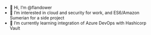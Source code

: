 - 👋 Hi, I’m @flandower
- 👀 I’m interested in cloud and security for work, and ES6/Amazon Sumerian for a side project
- 🌱 I’m currently learning integration of Azure DevOps with Hashicorp Vault



<!---
flandower/flandower is a ✨ special ✨ repository because its `README.md` (this file) appears on your GitHub profile.
You can click the Preview link to take a look at your changes.
--->
